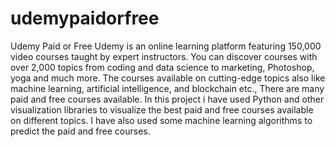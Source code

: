 # udemypaidorfree
Udemy Paid or Free
Udemy is an online learning platform featuring 150,000 video courses taught by expert instructors. You can discover courses with over 2,000 topics from coding and data science to marketing, Photoshop, yoga and much more. The courses available on cutting-edge topics also like machine learning, artificial intelligence, and blockchain etc., There are many paid and free courses available. In this project i have used Python and other visualization libraries to visualize the best paid and free courses available on different topics. I have also used some machine learning algorithms to predict the paid and free courses.
